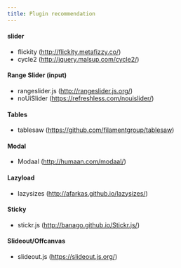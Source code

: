 ```yaml
---
title: Plugin recommendation
---
```


#### slider
* flickity (http://flickity.metafizzy.co/)
* cycle2 (http://jquery.malsup.com/cycle2/)

#### Range Slider (input)
* rangeslider.js (http://rangeslider.js.org/)
* noUiSlider (https://refreshless.com/nouislider/)

#### Tables
* tablesaw (https://github.com/filamentgroup/tablesaw)

#### Modal
* Modaal (http://humaan.com/modaal/)

#### Lazyload
* lazysizes (http://afarkas.github.io/lazysizes/)

#### Sticky
* stickr.js (http://banago.github.io/Stickr.js/)

#### Slideout/Offcanvas
* slideout.js (https://slideout.js.org/)
